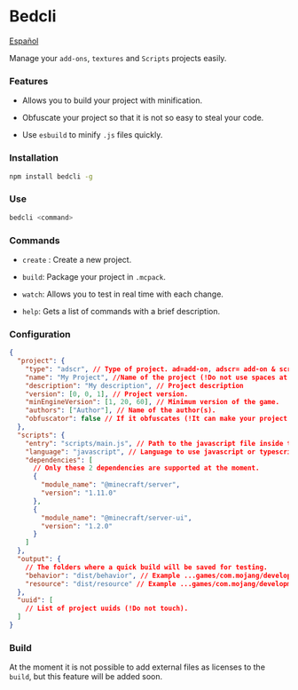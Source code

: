 # Bedcli

[Español](readme.es.md)

Manage your `add-ons`, `textures` and `Scripts` projects easily.

### Features

- Allows you to build your project with minification.

- Obfuscate your project so that it is not so easy to steal your code.

- Use `esbuild` to minify `.js` files quickly.

### Installation

```bash
npm install bedcli -g
```

### Use

```bash
bedcli <command>
```

### Commands

- `create` : Create a new project.

- `build`: Package your project in `.mcpack`.

- `watch`: Allows you to test in real time with each change.

- `help`: Gets a list of commands with a brief description.

### Configuration

```json
{
  "project": {
    "type": "adscr", // Type of project. ad=add-on, adscr= add-on & script, bp=behavior, rp=resource, scr=script
    "name": "My Project", //Name of the project (!Do not use spaces at the end and at the beginning)
    "description": "My description", // Project description
    "version": [0, 0, 1], // Project version.
    "minEngineVersion": [1, 20, 60], // Minimum version of the game.
    "authors": ["Author"], // Name of the author(s).
    "obfuscator": false // If it obfuscates (!It can make your project heavier).
  },
  "scripts": {
    "entry": "scripts/main.js", // Path to the javascript file inside the "BP".
    "language": "javascript", // Language to use javascript or typescript.
    "dependencies": [
      // Only these 2 dependencies are supported at the moment.
      {
        "module_name": "@minecraft/server",
        "version": "1.11.0"
      },
      {
        "module_name": "@minecraft/server-ui",
        "version": "1.2.0"
      }
    ]
  },
  "output": {
    // The folders where a quick build will be saved for testing.
    "behavior": "dist/behavior", // Example ...games/com.mojang/development_behavior_packs
    "resource": "dist/resource" // Example ...games/com.mojang/development_resource_packs
  },
  "uuid": [
    // List of project uuids (!Do not touch).
  ]
}
```

### Build

At the moment it is not possible to add external files as licenses to the `build`, but this feature will be added soon.
